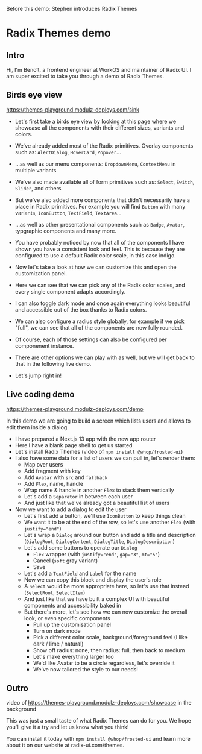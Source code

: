 Before this demo: Stephen introduces Radix Themes

# Radix Themes demo

## Intro

Hi, I'm Benoît, a frontend engineer at WorkOS and maintainer of Radix UI.
I am super excited to take you through a demo of Radix Themes.

## Birds eye view

https://themes-playground.modulz-deploys.com/sink

- Let's first take a birds eye view by looking at this page where we showcase all the components with their different sizes, variants and colors.
- We've already added most of the Radix primitives. Overlay components such as: `AlertDialog`, `HoverCard`, `Popover`…
- …as well as our menu components: `DropdownMenu`, `ContextMenu` in multiple variants
- We've also made available all of form primitives such as: `Select`, `Switch`, `Slider`, and others
- But we've also added more components that didn't necessarily have a place in Radix primitives. For example you will find `Button` with many variants, `IconButton`, `TextField`, `TextArea`…
- …as well as other presentational components such as `Badge`, `Avatar`, typgraphic components and many more.

- You have probably noticed by now that all of the components I have shown you have a consistent look and feel. This is because they are configured to use a default Radix color scale, in this case indigo.
- Now let's take a look at how we can customize this and open the customization panel.
- Here we can see that we can pick any of the Radix color scales, and every single component adapts accordingly.
- I can also toggle dark mode and once again everything looks beautiful and accessible out of the box thanks to Radix colors.
- We can also configure a radius style globally, for example if we pick "full", we can see that all of the components are now fully rounded.
- Of course, each of those settings can also be configured per componenent instance.
- There are other options we can play with as well, but we will get back to that in the following live demo.

- Let's jump right in!

## Live coding demo

https://themes-playground.modulz-deploys.com/demo

In this demo we are going to build a screen which lists users and allows to edit them inside a dialog.

- I have prepared a Next.js 13 app with the new app router
- Here I have a blank page shell to get us started
- Let's install Radix Themes (video of `npm install @whop/frosted-ui`)
- I also have some data for a list of users we can pull in, let's render them:
  - Map over users
  - Add fragment with key
  - Add `Avatar` with `src` and `fallback`
  - Add `Flex`, name, handle
  - Wrap name & handle in another `Flex` to stack them vertically
  - Let's add a `Separator` in between each user
  - And just like that we've already got a beautiful list of users
- Now we want to add a dialog to edit the user
  - Let's first add a button, we'll use `IconButton` to keep things clean
  - We want it to be at the end of the row, so let's use another `Flex` (with `justify="end"`)
  - Let's wrap a `Dialog` around our button and add a title and description (`DialogRoot`, `DialogContent`, `DialogTitle`, `DialogDescription`)
  - Let's add some buttons to operate our `Dialog`
    - `Flex` wrapper (with `justify="end"`, `gap="3"`, `mt="5"`)
    - Cancel (`soft` gray variant)
    - Save
  - Let's add a `TextField` and `Label` for the name
  - Now we can copy this block and display the user's role
  - A `Select` would be more appropriate here, so let's use that instead (`SelectRoot`, `SelectItem`)
  - And just like that we have built a complex UI with beautiful components and accessibility baked in
  - But there's more, let's see how we can now customize the overall look, or even specific components
    - Pull up the customisation panel
    - Turn on dark mode
    - Pick a different color scale, background/foreground feel (I like dark / lime / natural)
    - Show off radius: none, then radius: full, then back to medium
    - Let's make everything larger too
    - We'd like Avatar to be a circle regardless, let's override it
    - We've now tailored the style to our needs!

## Outro

video of https://themes-playground.modulz-deploys.com/showcase in the background

This was just a small taste of what Radix Themes can do for you.
We hope you'll give it a try and let us know what you think!

<!-- slide showing install and link -->

You can install it today with `npm install @whop/frosted-ui` and learn more about it on our website at radix-ui.com/themes.
